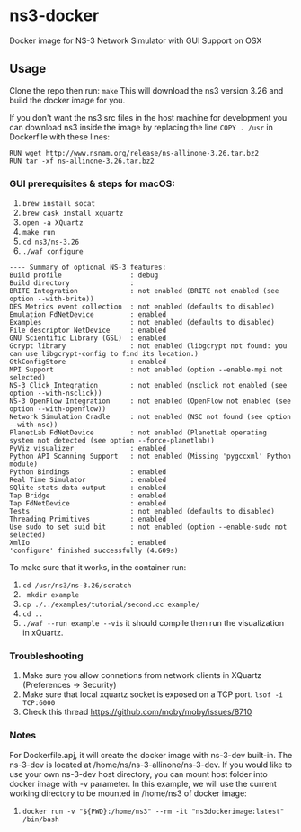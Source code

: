 # ns3-docker

Docker image for NS-3 Network Simulator with GUI Support on OSX

## Usage

Clone the repo then run:
```make```
This will download the ns3 version 3.26 and build the docker image for you.

If you don't want the ns3 src files in the host machine for development you can download ns3 inside the image by replacing the line `COPY . /usr` in Dockerfile with these lines:
```
RUN wget http://www.nsnam.org/release/ns-allinone-3.26.tar.bz2
RUN tar -xf ns-allinone-3.26.tar.bz2
```

### GUI prerequisites & steps for macOS:

1. `brew install socat`
2. `brew cask install xquartz`
3. `open -a XQuartz`
4. `make run`
5. `cd ns3/ns-3.26`
6. `./waf configure`
  > 
  ```
  ---- Summary of optional NS-3 features:
  Build profile                 : debug
  Build directory               :
  BRITE Integration             : not enabled (BRITE not enabled (see option --with-brite))
  DES Metrics event collection  : not enabled (defaults to disabled)
  Emulation FdNetDevice         : enabled
  Examples                      : not enabled (defaults to disabled)
  File descriptor NetDevice     : enabled
  GNU Scientific Library (GSL)  : enabled
  Gcrypt library                : not enabled (libgcrypt not found: you can use libgcrypt-config to find its location.)
  GtkConfigStore                : enabled
  MPI Support                   : not enabled (option --enable-mpi not selected)
  NS-3 Click Integration        : not enabled (nsclick not enabled (see option --with-nsclick))
  NS-3 OpenFlow Integration     : not enabled (OpenFlow not enabled (see option --with-openflow))
  Network Simulation Cradle     : not enabled (NSC not found (see option --with-nsc))
  PlanetLab FdNetDevice         : not enabled (PlanetLab operating system not detected (see option --force-planetlab))
  PyViz visualizer              : enabled
  Python API Scanning Support   : not enabled (Missing 'pygccxml' Python module)
  Python Bindings               : enabled
  Real Time Simulator           : enabled
  SQlite stats data output      : enabled
  Tap Bridge                    : enabled
  Tap FdNetDevice               : enabled
  Tests                         : not enabled (defaults to disabled)
  Threading Primitives          : enabled
  Use sudo to set suid bit      : not enabled (option --enable-sudo not selected)
  XmlIo                         : enabled
  'configure' finished successfully (4.609s)
  ```

To make sure that it works, in the container run:
1. `cd /usr/ns3/ns-3.26/scratch`
2. ` mkdir example`
3. `cp ./../examples/tutorial/second.cc example/`
4. `cd ..`
5. `./waf --run example --vis`
  it should compile then run the visualization in xQuartz.
  
### Troubleshooting
1. Make sure you allow connetions from network clients in XQuartz (Preferences -> Security)
2. Make sure that local xquartz socket is exposed on a TCP port. `lsof -i TCP:6000`
3. Check this thread https://github.com/moby/moby/issues/8710
  


### Notes
For Dockerfile.apj, it will create the docker image with ns-3-dev built-in. The ns-3-dev is located at /home/ns/ns-3-allinone/ns-3-dev. If you would like to use your own ns-3-dev host directory, you can mount host folder into docker image with -v parameter. In this example, we will use the current working directory to be mounted in /home/ns3 of docker image:
1. `docker run -v "${PWD}:/home/ns3" --rm -it "ns3dockerimage:latest" /bin/bash`
